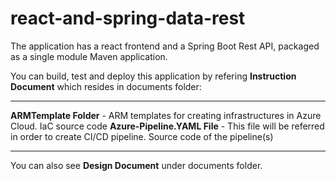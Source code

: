 # react-and-spring-data-rest


The application has a react frontend and a Spring Boot Rest API, packaged as a single module Maven application.

You can build, test and deploy this application by refering **Instruction Document** which resides in documents folder:

---
**ARMTemplate Folder** - ARM templates for creating infrastructures in Azure Cloud. IaC source code
**Azure-Pipeline.YAML File** - This file will be referred in order to create CI/CD pipeline. Source code of the pipeline(s)


---

You can also see **Design Document** under documents folder.
